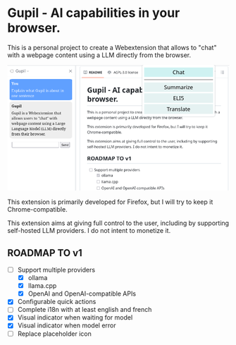 # Gupil - AI capabilities in your browser.

This is a personal project to create a Webextension that allows to "chat" with a webpage content using a LLM directly from the browser.

![Example of use](./img/gupil_example.png)

This extension is primarily developed for Firefox, but I will try to keep it Chrome-compatible.

This extension aims at giving full control to the user, including by supporting self-hosted LLM providers. I do not intent to monetize it.

## ROADMAP TO v1
- [ ] Support multiple providers
  - [X] ollama
  - [X] llama.cpp
  - [X] OpenAI and OpenAI-compatible APIs
- [X] Configurable quick actions
- [ ] Complete i18n with at least english and french
- [X] Visual indicator when waiting for model
- [X] Visual indicator when model error
- [ ] Replace placeholder icon

